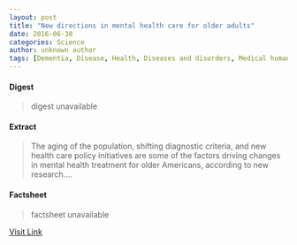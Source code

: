 ```yaml
---
layout: post
title: "New directions in mental health care for older adults"
date: 2016-06-30
categories: Science
author: unknown author
tags: [Dementia, Disease, Health, Diseases and disorders, Medical humanities, Psychopathology, Psychiatric assessment, Health sciences, Psychological concepts, Positive psychology, Social constructionism, Neuroscience, Medical diagnosis, Mental and behavioural disorders, Psychiatric diseases and disorders, Medicine, Health care, Psychiatry, Psychiatry-related fields, Mental health, Medical specialties, Behavioural sciences, Clinical psychology, Clinical medicine, Psychology, Psychiatric diagnosis, Abnormal psychology]
---
```



#### Digest
>digest unavailable

#### Extract
>The aging of the population, shifting diagnostic criteria, and new health care policy initiatives are some of the factors driving changes in mental health treatment for older Americans, according to new research....

#### Factsheet
>factsheet unavailable

[Visit Link](http://www.sciencedaily.com/releases/2015/09/150909130424.htm)


